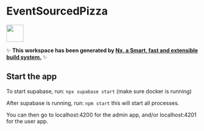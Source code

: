 # EventSourcedPizza

<a alt="Nx logo" href="https://nx.dev" target="_blank" rel="noreferrer"><img src="https://raw.githubusercontent.com/nrwl/nx/master/images/nx-logo.png" width="45"></a>

✨ **This workspace has been generated by [Nx, a Smart, fast and extensible build system.](https://nx.dev)** ✨


## Start the app

To start supabase, run: `npx supabase start` (make sure docker is running)

After supabase is running, run: `npm start` this will start all processes.

You can then go to localhost:4200 for the admin app, and/or localhost:4201 for the user app.
